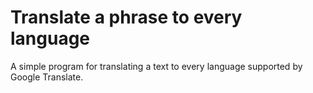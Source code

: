 # Translate a phrase to every language
A simple program for translating a text to every language supported by Google Translate.
